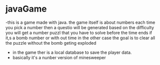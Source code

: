 # javaGame
-this is a game made with java.
the game itself is about numbers each time you pick a number then a questio will be generated based on the difficulty
you will get a number puzzl that you have to solve before the time ends if it,s a bomb number or with out time in the other case
the goal is to clear all the puzzle without the bomb geting exploded
- in the game ther is a local database to save the player data.
- basically it's a nunber version of minesweeper
